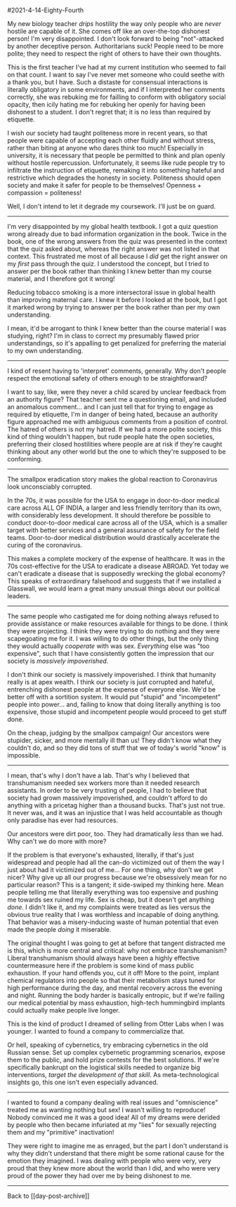 #2021-4-14-Eighty-Fourth

My new biology teacher *drips* hostility the way only people who are *never* hostile are capable of it.  She comes off like an over-the-top dishonest person!  I'm very disappointed.  I don't look forward to being "not"-attacked by another deceptive person.  Authoritarians suck!  People need to be more polite; they need to respect the right of others to have their own thoughts.

This is the first teacher I've had at my current institution who seemed to fail on that count.  I want to say I've never met someone who could seethe with a thank you, but I have.  Such a distaste for consensual interactions is literally obligatory in some environments, and if I interpreted her comments correctly, she was rebuking me for failling to conform with obligatory social opacity, then icily hating me for rebuking her openly for having been dishonest to a student.  I don't regret that; it is no less than required by etiquette.

I wish our society had taught politeness more in recent years, so that people were capable of accepting each other fluidly and without stress, rather than biting at anyone who dares think too much!  Especially in university, it is necessary that people be permitted to think and plan openly without hostile repercussion.  Unfortunately, it seems like rude people try to infiltrate the instruction of etiquette, remaking it into something hateful and restrictive which degrades the honesty in society.  Politeness should open society and make it safer for people to be themselves!  Openness + compassion = politeness!

Well, I don't intend to let it degrade my coursework.  I'll just be on guard.

---
I'm very disappointed by my global health textbook.  I got a quiz question wrong already due to bad information organization in the book.  Twice in the book, one of the wrong answers from the quiz was presented in the context that the quiz asked about, whereas the right answer was not listed in that context.  This frustrated me most of all because I *did* get the right answer on my *first* pass through the quiz.  I understood the concept, but I tried to answer per the book rather than thinking I knew better than my course material, and I therefore got it wrong!

Reducing tobacco smoking is a more intersectoral issue in global health than improving maternal care.  I knew it before I looked at the book, but I got it marked wrong by trying to answer per the book rather than per my own understanding.

I mean, it'd be arrogant to think I knew better than the course material I was studying, right?  I'm in class to correct my presumably flawed prior understandings, so it's appalling to get penalized for preferring the material to my own understanding.

---
I kind of resent having to 'interpret' comments, generally.  Why don't people respect the emotional safety of others enough to be straightforward?

I want to say, like, were they never a child scared by unclear feedback from an authority figure?  That teacher sent me a questioning email, and included an anomalous comment... and I can just tell that for trying to engage as required by etiquette, I'm in danger of being hated, because an authority figure approached me with ambiguous comments from a position of control.  The hatred of others is not my hatred.  If we had a more polite society, this kind of thing wouldn't happen, but rude people hate the open societies, preferring their closed hostilities where people are at risk if they're caught thinking about any other world but the one to which they're supposed to be conforming.

---
The smallpox eradication story makes the global reaction to Coronavirus look unconsciably corrupted.

In the 70s, it was possible for the USA to engage in door-to-door medical care across ALL OF INDIA, a larger and less friendly territory than its own, with considerably less development.  It should therefore be possible to conduct door-to-door medical care across all of the USA, which is a smaller target with better services and a general assurance of safety for the field teams.  Door-to-door medical distribution would drastically accelerate the curing of the coronavirus.

This makes a complete mockery of the expense of healthcare.  It was in the 70s cost-effective for the USA to eradicate a disease ABROAD.  Yet today we can't eradicate a disease that is supposedly wrecking the global economy?  This speaks of extraordinary falsehood and suggests that if we installed a Glasswall, we would learn a great many unusual things about our political leaders.

---
The same people who castigated me for doing nothing always refused to provide assistance or make resources available for things to be done.  I think they were projecting.  I think they were trying to do nothing and they were scapegoating me for it.  I was willing to do other things, but the only thing they would actually *cooperate* with was sex.  *Everything* else was "too expensive", such that I have consistently gotten the impression that our society is *massively impoverished*.

I don't think our society is massively impoverished.  I think that humanity really is at apex wealth.  I think our society is just corrupted and hateful, entrenching dishonest people at the expense of everyone else.  We'd be better off with a sortition system.  It would put "stupid" and "incompetent" people into power... and, failing to know that doing literally anything is too expensive, those stupid and incompetent people would proceed to get stuff done.

On the cheap, judging by the smallpox campaign!  Our ancestors were stupider, sicker, and more mentally ill than us!  They didn't know what they couldn't do, and so they did tons of stuff that we of today's world "know" is impossible.

---
I mean, that's why I don't have a lab.  That's why I believed that transhumanism needed sex workers more than it needed research assistants.  In order to be very trusting of people, I had to believe that society had grown massively impoverished, and couldn't afford to do anything with a pricetag higher than a thousand bucks.  That's just not true.  It never was, and it was an injustice that I was held accountable as though only paradise has ever had resources.

Our ancestors were dirt poor, too.  They had dramatically *less* than we had.  Why can't we do more with more?

If the problem is that everyone's exhausted, literally, if that's just widespread and people had all the can-do victimized out of them the way I just about had it victimized out of me...  For one thing, why don't we get nicer?  Why give up all our progress because we're obsessively mean for no particular reason?  This is a tangent; it side-swiped my thinking here.  Mean people telling me that literally everything was too expensive and pushing me towards sex ruined my life.  Sex is cheap, but it doesn't get anything *done*.  I didn't like it, and my complaints were treated as lies versus the obvious true reality that I was worthless and incapable of doing anything.  That behavior was a misery-inducing waste of human potential that even made the people *doing* it miserable.

The original thought I was going to get at before that tangent distracted me is this, which is more central and critical: why not embrace transhumanism?  Liberal transhumanism should always have been a highly effective countermeasure here if the problem is some kind of mass public exhaustion.  If your hand offends you, cut it off!  More to the point, implant chemical regulators into people so that their metabolism stays tuned for high performance during the day, and mental recovery across the evening and night.  Running the body harder is basically entropic, but if we're failing our medical potential by mass exhaustion, high-tech hummingbird implants could actually make people live longer.

This is the kind of product I dreamed of selling from Otter Labs when I was younger.  I wanted to found a company to commercialize that.

Or hell, speaking of cybernetics, try embracing cybernetics in the old Russian sense.  Set up complex cybernetic programming scenarios, expose them to the public, and hold prize contests for the best solutions.  If we're specifically bankrupt on the logistical skills needed to organize big interventions, *target the development of that skill*.  As meta-technological insights go, this one isn't even especially advanced.

---
I wanted to found a company dealing with real issues and "omniscience" treated me as wanting nothing but sex!  I wasn't willing to reproduce!  Nobody convinced me it was a good idea!  All of my dreams were derided by people who then became infuriated at my "lies" for sexually rejecting them and my "primitive" inactivation!

They were right to imagine me as enraged, but the part I don't understand is why they didn't understand that there might be some rational cause for the emotion they imagined.  I was dealing with people who were very, very proud that they knew more about the world than I did, and who were very proud of the power they had over me by being dishonest to me.

---
Back to [[day-post-archive]]